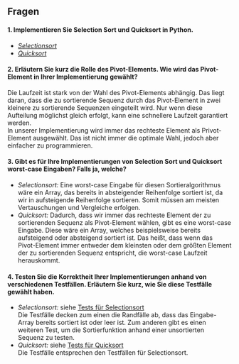 ## Fragen

#### 1. Implementieren Sie Selection Sort und Quicksort in Python.
- [*Selectionsort*](https://github.com/JohanaHe/Uebungsblatt8/blob/51ff4d79d531e602e2a9e3910b9bb90161204e8e/Selectionsort_Python/SelectionSort.py)
- [*Quicksort*](https://github.com/JohanaHe/Uebungsblatt8/blob/51ff4d79d531e602e2a9e3910b9bb90161204e8e/Quicksort_Python/QuickSort.py)
#### 2. Erläutern Sie kurz die Rolle des Pivot-Elements. Wie wird das Pivot-Element in Ihrer Implementierung gewählt?
Die Laufzeit ist stark von der Wahl des Pivot-Elements abhängig. Das liegt daran, dass die zu sortierende Sequenz durch das Pivot-Element in zwei kleinere zu sortierende Sequenzen eingeteilt wird. Nur wenn diese Aufteilung möglichst gleich erfolgt, kann eine schnellere Laufzeit garantiert werden. 
<br> In unserer Implementierung wird immer das rechteste Element als Privot-Element ausgewählt. Das ist nicht immer die optimale Wahl, jedoch aber einfacher zu programmieren. 

#### 3. Gibt es für Ihre Implementierungen von Selection Sort und Quicksort worst-case Eingaben? Falls ja, welche?
- *Selectionsort:* Eine worst-case Eingabe für diesen Sortieralgorithmus wäre ein Array, das bereits in absteigender Reihenfolge sortiert ist, da wir in aufsteigende Reihenfolge sortieren. Somit müssen am meisten Vertauschungen und Vergleiche erfolgen. 
- *Quicksort:* Dadurch, dass wir immer das rechteste Element der zu sortierenden Sequenz als Pivot-Element wählen, gibt es eine worst-case Eingabe. Diese wäre ein Array, welches beispielsweise bereits aufsteigend oder absteigend sortiert ist. Das heißt, dass wenn das Pivot-Element immer entweder dem kleinsten oder dem größten Element der zu sortierenden Sequenz entspricht, die worst-case Laufzeit herauskommt. 

#### 4. Testen Sie die Korrektheit Ihrer Implementierungen anhand von verschiedenen Testfällen. Erläutern Sie kurz, wie Sie diese Testfälle gewählt haben.
- *Selectionsort:* siehe [Tests für Selectionsort](https://github.com/JohanaHe/Uebungsblatt8/blob/0ac1a5e7019de1b3d1e46408e6b48d92019cd48f/Selectionsort_Python/SelectionSortTest.py)
<br> Die Testfälle decken zum einen die Randfälle ab, dass das Eingabe-Array bereits sortiert ist oder leer ist. Zum anderen gibt es einen weiteren Test, um die Sortierfunktion anhand einer unsortierten Sequenz zu testen. 
- *Quicksort:* siehe [Tests für Quicksort](https://github.com/JohanaHe/Uebungsblatt8/blob/0ac1a5e7019de1b3d1e46408e6b48d92019cd48f/Quicksort_Python/QuickSortTest.py)
<br> Die Testfälle entsprechen den Testfällen für Selectionsort. 
